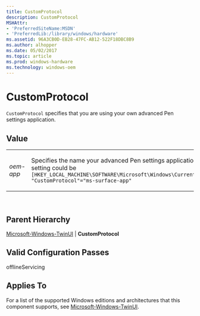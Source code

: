 ```yaml
---
title: CustomProtocol
description: CustomProtocol
MSHAttr:
- 'PreferredSiteName:MSDN'
- 'PreferredLib:/library/windows/hardware'
ms.assetid: 96A3CB0D-EB28-47FC-AB12-522F18DBC8B9
ms.author: alhopper
ms.date: 05/02/2017
ms.topic: article
ms.prod: windows-hardware
ms.technology: windows-oem
---
```


# CustomProtocol


`CustomProtocol` specifies that you are using your own advanced Pen settings application.

## Value


<table>
<colgroup>
<col width="50%" />
<col width="50%" />
</colgroup>
<tbody>
<tr class="odd">
<td><p><em>oem-app</em></p></td>
<td><p>Specifies the name your advanced Pen settings application. For example, the registry entry produced by this setting could be <code>[HKEY_LOCAL_MACHINE\SOFTWARE\Microsoft\Windows\CurrentVersion\ClickNote\OemCustomizationSettingsApp] &quot;CustomProtocol&quot;=&quot;ms-surface-app&quot;</code></p></td>
</tr>
</tbody>
</table>

 

## Parent Hierarchy


[Microsoft-Windows-TwinUI](microsoft-windows-twinui.md) | **CustomProtocol**

## Valid Configuration Passes


offlineServicing

## Applies To


For a list of the supported Windows editions and architectures that this component supports, see [Microsoft-Windows-TwinUI](microsoft-windows-twinui.md).

 

 






